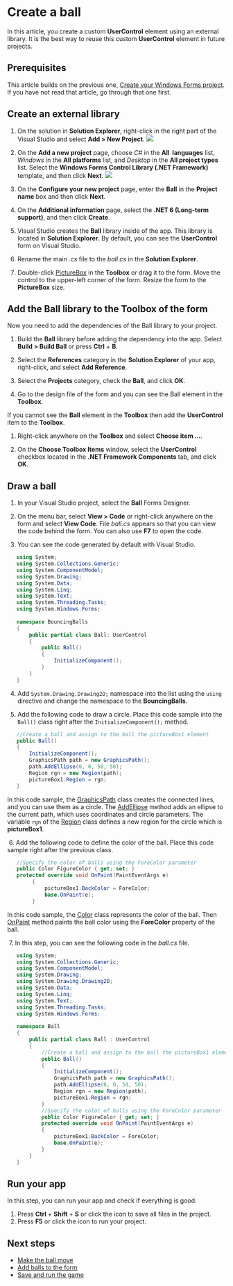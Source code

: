 
# Create a ball

In this article, you create a custom **UserControl** element using an 
external library.
It is the best way to reuse this custom **UserControl** element in future 
projects.

## Prerequisites

This article builds on the previous one,
[Create your Windows Forms project](create-your-windows-forms-project.md).
If you have not read that article, go through that one first.

## Create an external library

1. On the solution in **Solution&nbsp;Explorer**,
   right-click in the right part of the Visual Studio and select **Add&nbsp;>&nbsp;New&nbsp;Project**.
![](/assets/images/choose-library.png)

3. On the **Add&nbsp;a&nbsp;new&nbsp;project** page, choose _C#_ in the **All&nbsp;
   languages** list, _Windows_ in the **All&nbsp;platforms** list, and 
   _Desktop_ in the **All project types** list.
   Select the **Windows&nbsp;Forms&nbsp;Control&nbsp;Library&nbsp;(.NET&nbsp;Framework)** template,
   and then click **Next**.
![](/assets/images/create-library.png)

4. On the **Configure&nbsp;your&nbsp;new project** page, enter the **Ball** in 
the **Project name** box and then click **Next**.

5. On the **Additional&nbsp;information** page, select the **.NET&nbsp;6&nbsp;(Long-term support)**, and then click **Create**.

6. Visual Studio creates the **Ball** library inside of the app.
   This library is located in **Solution&nbsp;Explorer**.
   By default, you can see the **UserControl** form on Visual Studio.

7. Rename the main _.cs_ file to the _ball.cs_ in the **Solution&nbsp;Explorer**.

8. Double-click [PictureBox](https://docs.microsoft.com/en-us/dotnet/api/system.windows.forms.label) in the **Toolbox** or drag it to the form. Move the control to the upper-left corner of the form. Resize the form to the **PictureBox** size.

## Add the Ball library to the Toolbox of the form

Now you need to add the dependencies of the Ball library to your project.

1. Build the **Ball** library before adding the dependency into the app. Select **Build&nbsp;>&nbsp;Build Ball** or press **Ctrl**&nbsp;+&nbsp;**B**.

2. Select the **References** category in the **Solution&nbsp;Explorer** of your app, right-click, and select **Add&nbsp;Reference**.

3. Select the **Projects** category, check the **Ball**, and click **OK**.

4. Go to the design file of the form and you can see the Ball element in the **Toolbox**.

If you cannot see the **Ball** element in the **Toolbox** then add the 
**UserControl** item to the **Toolbox**.

1. Right-click anywhere on the **Toolbox** and select **Choose&nbsp;item&nbsp;...**.

2. On the **Choose&nbsp;Toolbox&nbsp;Items** window, select the **UserControl** 
   checkbox located in the **.NET&nbsp;Framework&nbsp;Components** tab,
   and click **OK**.

## Draw a ball

1. In your Visual Studio project, select the **Ball** Forms Designer.

2. On the menu bar, select **View&nbsp;>&nbsp;Code** or right-click anywhere 
   on the form and select **View&nbsp;Code**.
   File _ball.cs_ appears so that you can view the code behind the form.
   You can also use **F7** to open the code.

3. You can see the code generated by default with Visual Studio.
``` C#
   using System;
   using System.Collections.Generic;
   using System.ComponentModel;
   using System.Drawing;
   using System.Data;
   using System.Linq;
   using System.Text;
   using System.Threading.Tasks;
   using System.Windows.Forms;
      
   namespace BouncingBalls
   {
       public partial class Ball: UserControl
       {
           public Ball()
           {
               InitializeComponent();
           }
       }
   }
```

4. Add `System.Drawing.Drawing2D;` namespace into the list using the `using` directive and change the namespace to the **BouncingBalls**.

5. Add the following code to draw a circle. Place this code sample into the `Ball()` class right after the `InitializeComponent();` method.
``` C#
   //Create a ball and assign to the ball the pictureBox1 element
   public Ball()
   {
       InitializeComponent();
       GraphicsPath path = new GraphicsPath();
       path.AddEllipse(0, 0, 50, 50);
       Region rgn = new Region(path);
       pictureBox1.Region = rgn;
   }
```
   
In this code sample, the [GraphicsPath](https://learn.microsoft.com/en-us/dotnet/api/system.drawing.drawing2d.graphicspath) class creates the connected lines, and you can use them as a circle. The [AddEllipse](https://learn.microsoft.com/en-us/dotnet/api/system.drawing.drawing2d.graphicspath.addellipse) method adds an ellipse to the current path, which uses coordinates and circle parameters. The variable `rgn` of the [Region](https://learn.microsoft.com/en-us/dotnet/api/system.drawing.region.-ctor) class defines a new region for the circle which is **pictureBox1**.

&nbsp;6. Add the following code to define the color of the ball. Place this code sample right after the previous class.
``` C#
   //Specify the color of balls using the ForeColor parameter
   public Color FigureColor { get; set; }
   protected override void OnPaint(PaintEventArgs e)
        {
            pictureBox1.BackColor = ForeColor;
            base.OnPaint(e);
        }
```

In this code sample, the [Color](https://learn.microsoft.com/en-us/dotnet/api/system.drawing.color) class represents the color of the ball. Then [OnPaint](https://learn.microsoft.com/en-us/dotnet/api/system.windows.forms.control.onpaint) method paints the ball color using the **ForeColor** property of the ball.

&nbsp;7. In this step, you can see the following code in the _ball.cs_ file.
``` C#
   using System;
   using System.Collections.Generic;
   using System.ComponentModel;
   using System.Drawing;
   using System.Drawing.Drawing2D;
   using System.Data;
   using System.Linq;
   using System.Text;
   using System.Threading.Tasks;
   using System.Windows.Forms;
   
   namespace Ball
   {
       public partial class Ball : UserControl
       {
           //Create a ball and assign to the ball the pictureBox1 element
           public Ball()
           {
               InitializeComponent();
               GraphicsPath path = new GraphicsPath();
               path.AddEllipse(0, 0, 50, 50);
               Region rgn = new Region(path);
               pictureBox1.Region = rgn;
           }
           //Specify the color of balls using the ForeColor parameter
           public Color FigureColor { get; set; }
           protected override void OnPaint(PaintEventArgs e)
           {
               pictureBox1.BackColor = ForeColor;
               base.OnPaint(e);
           }
       }
   }
```
 
## Run your app

In this step, you can run your app and check if everything is good.

1. Press **Ctrl**&nbsp;+&nbsp;**Shift**&nbsp;+&nbsp;**S** or click the icon to save all files in the project.
2. Press **F5** or click the icon to run your project.
 
## Next steps

- [Make the ball move](make-the-ball-move.md)
- [Add balls to the form](add-balls-to-the-form.md)
- [Save and run the game](save-and-run-the-game.md)